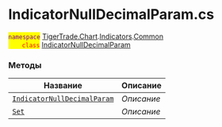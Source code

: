 
# IndicatorNullDecimalParam.cs
<mark style="color:purple;">`namespace`</mark> [TigerTrade.Chart](../../../../TigerTrade.Chart.md).[Indicators](../../../../TigerTrade.Chart/Indicators.md).[Common](../../../../TigerTrade.Chart/Indicators/Common.md)  
<mark style="color:red;">&nbsp;&nbsp;&nbsp;&nbsp;&nbsp;&nbsp;&nbsp;`class`</mark> [IndicatorNullDecimalParam](../IndicatorNullDecimalParam.cs.md)

### Методы
| Название | Описание |
| --- | --- |
| [`IndicatorNullDecimalParam`](./Методы/IndicatorNullDecimalParam.md) | *Описание* |
| [`Set`](./Методы/Set.md) | *Описание* |
